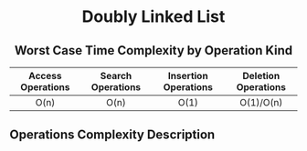 <h1 align='center'>Doubly Linked List</h1>
<h2 align='center'>Worst Case Time Complexity by Operation Kind</h2>
<p align='center'>
    <table>
        <thead align='center'>
            <th>Access Operations</th>
            <th>Search Operations</th>
            <th>Insertion Operations</th>
            <th>Deletion Operations</th>
        </thead>
        <tbody align='center'>
            <td>O(n)</td>
            <td>O(n)</td>
            <td>O(1)</td>
            <td>O(1)/O(n)</td>
        </tbody>
    </table>
</p>

## Operations Complexity Description

